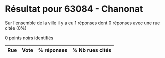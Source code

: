 # Résultat pour 63084 - Chanonat

Sur l'ensemble de la ville il y a eu 1 réponses dont 0 réponses avec une rue citée (0%)

0 points noirs identifiés

| Rue | Vote | % réponses | % Nb rues cités|
|-----|------|------------|----------------|
